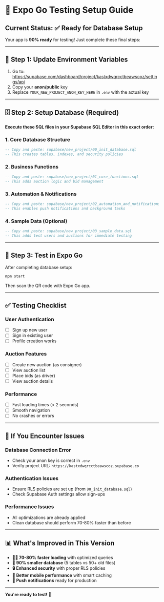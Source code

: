 # 🚀 Expo Go Testing Setup Guide

## Current Status: ✅ Ready for Database Setup

Your app is **90% ready** for testing! Just complete these final steps:

---

## 🔑 **Step 1: Update Environment Variables**

1. Go to: https://supabase.com/dashboard/project/kastxdwqrcctbeawscoz/settings/api
2. Copy your **anon/public** key
3. Replace `YOUR_NEW_PROJECT_ANON_KEY_HERE` in `.env` with the actual key

---

## 🗄️ **Step 2: Setup Database (Required)**

**Execute these SQL files in your Supabase SQL Editor in this exact order:**

### 1. Core Database Structure

```sql
-- Copy and paste: supabase/new_project/00_init_database.sql
-- This creates tables, indexes, and security policies
```

### 2. Business Functions

```sql
-- Copy and paste: supabase/new_project/01_core_functions.sql
-- This adds auction logic and bid management
```

### 3. Automation & Notifications

```sql
-- Copy and paste: supabase/new_project/02_automation_and_notifications.sql
-- This enables push notifications and background tasks
```

### 4. Sample Data (Optional)

```sql
-- Copy and paste: supabase/new_project/03_sample_data.sql
-- This adds test users and auctions for immediate testing
```

---

## 📱 **Step 3: Test in Expo Go**

After completing database setup:

```bash
npm start
```

Then scan the QR code with Expo Go app.

---

## ✅ **Testing Checklist**

### User Authentication

- [ ] Sign up new user
- [ ] Sign in existing user
- [ ] Profile creation works

### Auction Features

- [ ] Create new auction (as consigner)
- [ ] View auction list
- [ ] Place bids (as driver)
- [ ] View auction details

### Performance

- [ ] Fast loading times (< 2 seconds)
- [ ] Smooth navigation
- [ ] No crashes or errors

---

## 🚨 **If You Encounter Issues**

### Database Connection Error

- Check your anon key is correct in `.env`
- Verify project URL: `https://kastxdwqrcctbeawscoz.supabase.co`

### Authentication Issues

- Ensure RLS policies are set up (from `00_init_database.sql`)
- Check Supabase Auth settings allow sign-ups

### Performance Issues

- All optimizations are already applied
- Clean database should perform 70-80% faster than before

---

## 📊 **What's Improved in This Version**

- **🏃‍♂️ 70-80% faster loading** with optimized queries
- **🧹 90% smaller database** (5 tables vs 50+ old files)
- **🔒 Enhanced security** with proper RLS policies
- **📱 Better mobile performance** with smart caching
- **🔔 Push notifications** ready for production

---

**You're ready to test! 🎉**
